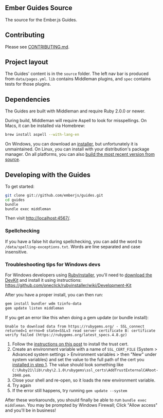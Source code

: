## Ember Guides Source

The source for the Ember.js Guides.

## Contributing

Please see [CONTRIBUTING.md](CONTRIBUTING.md).

## Project layout

The Guides' content is in the `source` folder. The left nav bar is produced from
`data/pages.yml`. `lib` contains Middleman plugins, and `spec` contains tests
for those plugins.

## Dependencies

The Guides are built with Middleman and require Ruby 2.0.0 or newer.

During build, Middleman will require Aspell to look for misspellings. On Macs, it can be installed via Homebrew:

``` sh
brew install aspell --with-lang-en
```

On Windows, you can download an [installer](http://aspell.net/win32/), but unfortunately it is unmaintained. On Linux, you can install with your distribution's package manager. On all platforms, you can also [build the most recent version from source](http://aspell.net/man-html/Installing.html).

## Developing with the Guides

To get started:

``` sh
git clone git://github.com/emberjs/guides.git
cd guides
bundle
bundle exec middleman
```

Then visit [http://localhost:4567/](http://localhost:4567/).

### Spellchecking

If you have a false hit during spellchecking, you can add the word to `/data/spelling-exceptions.txt`.
Words are line separated and case insensitive.

### Troubleshooting tips for Windows devs

For Windows developers using [RubyInstaller](http://rubyinstaller.org/), you'll need to [download the DevKit](http://rubyinstaller.org/downloads) and install it using instructions:
https://github.com/oneclick/rubyinstaller/wiki/Development-Kit

After you have a proper install, you can then run:
``` sh
gem install bundler wdm tzinfo-data
gem update listen middleman
```

If you get an error like this when doing a gem update (or bundle install):

```Unable to download data from https://rubygems.org/ - SSL_connect returned=1 errno=0 state=SSLv3 read server certificate B: certificate verify failed (https://rubygems.org/latest_specs.4.8.gz)```

1. Follow the [instructions on this post](https://gist.github.com/luislavena/f064211759ee0f806c88) to install the trust cert.
2. Create an environment variable with a name of ```SSL_CERT_FILE``` (System > Advanced system settings > Environment variables > then "New" under system variables) and set the value to the full path of the cert you [installed in step 1](https://gist.github.com/luislavena/f064211759ee0f806c88). The value should look something like ```C:\Ruby21\lib\ruby\2.1.0\rubygems\ssl_certs\AddTrustExternalCARoot-2048.pem```.
3. Close your shell and re-open, so it loads the new environment variable.
4. Try again
5. If the error still happens, try running ```gem update --system```

After these workarounds, you should finally be able to run ```bundle exec middleman```. You may be prompted by Windows Firewall; Click "Allow access" and you'll be in business!
